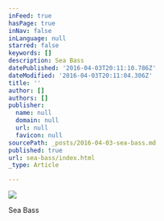 ```yaml
---
inFeed: true
hasPage: true
inNav: false
inLanguage: null
starred: false
keywords: []
description: Sea Bass
datePublished: '2016-04-03T20:11:10.786Z'
dateModified: '2016-04-03T20:11:04.306Z'
title: ''
author: []
authors: []
publisher:
  name: null
  domain: null
  url: null
  favicon: null
sourcePath: _posts/2016-04-03-sea-bass.md
published: true
url: sea-bass/index.html
_type: Article

---
```

![](https://the-grid-user-content.s3-us-west-2.amazonaws.com/352e3c52-7ca3-4208-afbc-afea1a56bc86.png)

Sea Bass